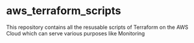 # aws_terraform_scripts
This repository contains all the resusable scripts of Terraform on the AWS Cloud which can serve various purposes like Monitoring
